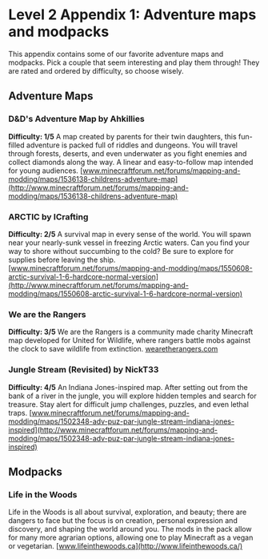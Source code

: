 # Level 2 Appendix 1: Adventure maps and modpacks

This appendix contains some of our favorite adventure maps and modpacks. Pick a couple that seem interesting and play them through! They are rated and ordered by difficulty, so choose wisely.

## Adventure Maps

### D&D's Adventure Map by Ahkillies
**Difficulty: 1/5**
A map created by parents for their twin daughters, this fun-filled adventure is packed full of riddles and dungeons. You will travel through forests, deserts, and even underwater as you fight enemies and collect diamonds along the way. A linear and easy-to-follow map intended for young audiences.
[www.minecraftforum.net/forums/mapping-and-modding/maps/1536138-childrens-adventure-map](http://www.minecraftforum.net/forums/mapping-and-modding/maps/1536138-childrens-adventure-map)

### ARCTIC by ICrafting
**Difficulty: 2/5**
A survival map in every sense of the world. You will spawn near your nearly-sunk vessel in freezing Arctic waters. Can you find your way to shore without succumbing to the cold? Be sure to explore for supplies before leaving the ship.
[www.minecraftforum.net/forums/mapping-and-modding/maps/1550608-arctic-survival-1-6-hardcore-normal-version](http://www.minecraftforum.net/forums/mapping-and-modding/maps/1550608-arctic-survival-1-6-hardcore-normal-version)

### We are the Rangers
**Difficulty: 3/5**
We are the Rangers is a community made charity Minecraft map developed for United for Wildlife, where rangers battle mobs against the clock to save wildlife from extinction. 
[wearetherangers.com](http://wearetherangers.com/)

### Jungle Stream (Revisited) by NickT33
**Difficulty: 4/5**
An Indiana Jones-inspired map. After setting out from the bank of a river in the jungle, you will explore hidden temples and search for treasure. Stay alert for difficult jump challenges, puzzles, and even lethal traps.
[www.minecraftforum.net/forums/mapping-and-modding/maps/1502348-adv-puz-par-jungle-stream-indiana-jones-inspired](http://www.minecraftforum.net/forums/mapping-and-modding/maps/1502348-adv-puz-par-jungle-stream-indiana-jones-inspired)

## Modpacks

### Life in the Woods

Life in the Woods is all about survival, exploration, and beauty; there are dangers to face but the focus is on creation, personal expression and discovery, and shaping the world around you. The mods in the pack allow for many more agrarian options, allowing one to play Minecraft as a vegan or vegetarian.
[www.lifeinthewoods.ca](http://www.lifeinthewoods.ca/)
